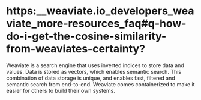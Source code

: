 # https:\_\_weaviate.io_developers_weaviate_more-resources_faq#q-how-do-i-get-the-cosine-similarity-from-weaviates-certainty?

Weaviate is a search engine that uses inverted indices to store data and values. Data is stored as vectors, which enables semantic search. This combination of data storage is unique, and enables fast, filtered and semantic search from end-to-end. Weaviate comes containerized to make it easier for others to build their own systems.
